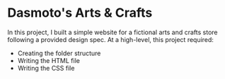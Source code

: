 # Dasmoto's Arts & Crafts

In this project, I built a simple website for a fictional arts and crafts store following a provided design spec.
At a high-level, this project required:

- Creating the folder structure
- Writing the HTML file
- Writing the CSS file
